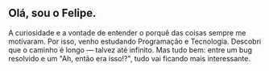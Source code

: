 ## Olá, sou o Felipe.

A curiosidade e a vontade de entender o porquê das coisas sempre me motivaram. Por isso, venho estudando Programação e Tecnologia. Descobri que o caminho é longo — talvez até infinito. Mas tudo bem: entre um bug resolvido e um "Ah, então era isso!?", tudo vai ficando mais interessante.

